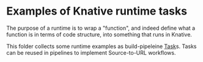 # Examples of Knative runtime tasks

The purpose of a runtime is to wrap a "function",
and indeed define what a function is in terms of code structure,
into something that runs in Knative.

This folder collects some runtime examples as build-pipeleine [Task](https://github.com/knative/build-pipeline/blob/master/docs/Concepts.md#task)s.
Tasks can be reused in pipelines to implement Source-to-URL workflows.
